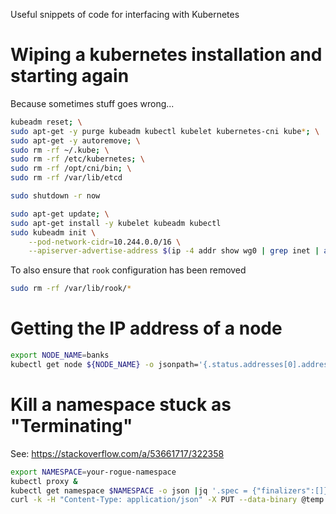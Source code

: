 Useful snippets of code for interfacing with Kubernetes

# Wiping a kubernetes installation and starting again
Because sometimes stuff goes wrong...

```bash
kubeadm reset; \
sudo apt-get -y purge kubeadm kubectl kubelet kubernetes-cni kube*; \
sudo apt-get -y autoremove; \
sudo rm -rf ~/.kube; \
sudo rm -rf /etc/kubernetes; \
sudo rm -rf /opt/cni/bin; \
sudo rm -rf /var/lib/etcd

sudo shutdown -r now

sudo apt-get update; \
sudo apt-get install -y kubelet kubeadm kubectl
sudo kubeadm init \
    --pod-network-cidr=10.244.0.0/16 \
    --apiserver-advertise-address $(ip -4 addr show wg0 | grep inet | awk '{print $2}' | awk -F/ '{print $1}')
```
To also ensure that `rook` configuration has been removed 
```bash
sudo rm -rf /var/lib/rook/*
```

# Getting the IP address of a node
```bash
export NODE_NAME=banks
kubectl get node ${NODE_NAME} -o jsonpath='{.status.addresses[0].address}'
```

# Kill a namespace stuck as "Terminating"
See: https://stackoverflow.com/a/53661717/322358

```bash
export NAMESPACE=your-rogue-namespace
kubectl proxy &
kubectl get namespace $NAMESPACE -o json |jq '.spec = {"finalizers":[]}' >temp.json
curl -k -H "Content-Type: application/json" -X PUT --data-binary @temp.json 127.0.0.1:8001/api/v1/namespaces/$NAMESPACE/finalize
```